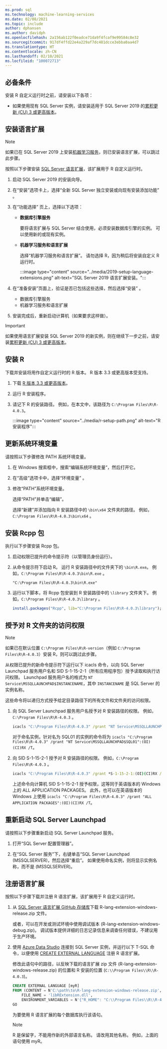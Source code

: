 ```yaml
---
ms.prod: sql
ms.technology: machine-learning-services
ms.date: 02/08/2021
ms.topic: include
author: dphansen
ms.author: davidph
ms.openlocfilehash: 2a156ab122f0eadce71da9f4fcaf9e99584c8e32
ms.sourcegitcommit: 917df4ffd22e4a229af7dc481dcce3ebba0aa4d7
ms.translationtype: HT
ms.contentlocale: zh-CN
ms.lasthandoff: 02/10/2021
ms.locfileid: "100072713"
---
```

## <a name="prerequisites"></a>必备条件

安装 R 自定义运行时之前，请安装以下各项：

+ 如果使用现有 SQL Server 实例，请安装适用于 SQL Server 2019 的[累积更新 (CU) 3 或更高版本](../../../database-engine/install-windows/latest-updates-for-microsoft-sql-server.md)。

## <a name="install-language-extensions"></a>安装语言扩展

> [!NOTE]
> 如果已在 SQL Server 2019 上安装[机器学习服务](../../sql-server-machine-learning-services.md)，则已安装语言扩展，可以跳过此步骤。

按照以下步骤安装 [SQL Server 语言扩展](../../../language-extensions/language-extensions-overview.md)，该扩展用于 R 自定义运行时。

1. 启动 SQL Server 2019 的安装向导。
  
1. 在“安装”选项卡上，选择“全新 SQL Server 独立安装或向现有安装添加功能”   。

1. 在“功能选择”  页上，选择以下选项：
  
    + **数据库引擎服务**
  
        要将语言扩展与 SQL Server 结合使用，必须安装数据库引擎的实例。 可以使用新的或现有实例。
  
    + **机器学习服务和语言扩展**

        选择“机器学习服务和语言扩展”。 请勿选择 R，因为稍后将安装自定义 R 运行时。

        :::image type="content" source="../media/2019-setup-language-extensions.png" alt-text="SQL Server 2019 语言扩展安装。":::

1. 在“准备安装”页面上，验证是否已包括这些选择，然后选择“安装”   。
  
    + 数据库引擎服务
    + 机器学习服务和语言扩展

1. 安装完成后，重新启动计算机（如果要求这样做）。

> [!IMPORTANT]
> 如果使用语言扩展安装 SQL Server 2019 的新实例，则在继续下一步之前，请安装[累积更新 (CU) 3 或更高版本](../../../database-engine/install-windows/latest-updates-for-microsoft-sql-server.md)。

## <a name="install-r"></a>安装 R

下载并安装将用作自定义运行时的 R 版本。 R 版本 3.3 或更高版本受支持。

1. 下载 [R 版本 3.3 或更高版本](https://cran.r-project.org/bin/windows/base/)。

1. 运行 R 安装程序。

1. 请记下 R 的安装路径。 例如，在本文中，该路径为 `C:\Program Files\R\R-4.0.3`。

    :::image type="content" source="../media/r-setup-path.png" alt-text="R 安装程序":::

## <a name="update-system-environment-variable"></a>更新系统环境变量

请按照以下步骤修改 PATH 系统环境变量。

1. 在 Windows 搜索框中，搜索“编辑系统环境变量”，然后打开它。

1. 在“高级”选项卡中，选择“环境变量” 。

1. 修改“PATH”系统环境变量。

    选择“PATH”并单击“编辑”。 

    选择“新建”并添加指向 R 安装路径中的 `\bin\x64` 文件夹的路径。 例如，`C:\Program Files\R\R-4.0.3\bin\x64` 。

## <a name="install-rcpp-package"></a>安装 Rcpp 包

执行以下步骤安装 Rcpp 包。

1. 启动权限已提升的命令提示符（以管理员身份运行）。

1. 从命令提示符下启动 R。 运行 R 安装路径中的文件夹下的 `\bin\R.exe`。 例如，`C:\Program Files\R\R-4.0.3\bin\R.exe` 。

    ```CMD
    "C:\Program Files\R\R-4.0.3\bin\R.exe"
    ```

1. 运行以下脚本，将 Rcpp 包安装到 R 安装路径中的 `\library` 文件夹下。 例如，`C:\Program Files\R\R-4.0.3\library` 。

    ```R
    install.packages("Rcpp", lib="C:\Program Files\R\R-4.0.3\library");
    ```

## <a name="grant-access-to-r-folder"></a>授予对 R 文件夹的访问权限

> [!NOTE]
> 如果已在默认位置 `C:\Program Files\R\R-version`（例如 `C:\Program Files\R\R-4.0.3`）安装 R，则可以跳过此步骤。

从权限已提升的新命令提示符下运行以下 icacls 命令，以向 SQL Server Launchpad 服务用户名和 SID S-1-15-2-1（所有应用程序包）授予读取和执行访问权限。    Launchpad 服务用户名的格式为 `NT Service\MSSQLLAUNCHPAD$INSTANCENAME`，其中 `INSTANCENAME` 是 SQL Server 的实例名称。

这些命令将以递归方式授予给定目录路径下的所有文件和文件夹的访问权限。

1. 向 SQL Server Launchpad 服务用户名授予对 R 安装路径的权限。 例如，`C:\Program Files\R\R-4.0.3` 。

    ```cmd
    icacls "C:\Program Files\R\R-4.0.3" /grant "NT Service\MSSQLLAUNCHPAD":(OI)(CI)RX /T
    ```

    对于命名实例，针对名为 SQL01 的实例的命令将为 `icacls "C:\Program Files\R\R-4.0.3" /grant "NT Service\MSSQLLAUNCHPAD$SQL01":(OI)(CI)RX /T`。

2. 向 SID S-1-15-2-1 授予对 R 安装路径的权限。 例如，`C:\Program Files\R\R-4.0.3` 。

    ```cmd
    icacls "C:\Program Files\R\R-4.0.3" /grant *S-1-15-2-1:(OI)(CI)RX /T
    ```

    上述命令向计算机 SID S-1-15-2-1 授予权限，这等同于英语版本的 Windows 上的 ALL APPLICATION PACKAGES。 此外，也可以在英语版本的 Windows 上使用 `icacls "C:\Program Files\R\R-4.0.3" /grant "ALL APPLICATION PACKAGES":(OI)(CI)RX /T`。

## <a name="restart-sql-server-launchpad"></a>重新启动 SQL Server Launchpad

请按照以下步骤重新启动 SQL Server Launchpad 服务。

1. 打开“SQL Server 配置管理器”。

1. 在“SQL Server 服务”下，右键单击“SQL Server Launchpad (MSSQLSERVER)，然后选择“重启”。 如果使用命名实例，则将显示实例名称，而不是 (MSSQLSERVER)。

## <a name="register-language-extension"></a>注册语言扩展

按照以下步骤下载并注册 R 语言扩展，该扩展用于 R 自定义运行时。

1. 从 [SQL Server 语言扩展 GitHub 存储库](https://github.com/microsoft/sql-server-language-extensions/releases)下载 R-lang-extension-windows-release.zip 文件。

    或者，可以在开发或测试环境中使用调试版本 (R-lang-extension-windows-debug.zip)。 调试版本提供详细的日志记录信息来调查任何错误，不建议用于生产环境。

1. 使用 [Azure Data Studio](../../../azure-data-studio/what-is-azure-data-studio.md) 连接到 SQL Server 实例，并运行以下 T-SQL 命令，以便使用 [CREATE EXTERNAL LANGUAGE](../../../t-sql/statements/create-external-language-transact-sql.md) 注册 R 语言扩展。

    修改此语句中的路径，以反映下载的语言扩展 zip 文件 (R-lang-extension-windows-release.zip) 的位置和 R 安装的位置 (`C:\\Program Files\\R\\R-4.0.3`)。

    ```sql
    CREATE EXTERNAL LANGUAGE [myR]
    FROM (CONTENT = N'C:\path\to\R-lang-extension-windows-release.zip', 
        FILE_NAME = 'libRExtension.dll',
        ENVIRONMENT_VARIABLES = N'{"R_HOME": "C:\\Program Files\\R\\R-4.0.3"}'););
    GO
    ```

    为要使用 R 语言扩展的每个数据库执行该语句。

    > [!NOTE]
    > R 是保留字，不能用作新的外部语言名称。 请改用其他名称。 例如，上面的语句使用 myR。
